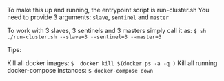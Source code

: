 To make this up and running, the entrypoint script is run-cluster.sh
You need to provide 3 arguments: `slave`, `sentinel` and `master`

To work with 3 slaves, 3 sentinels and 3 masters simply call it as:
    `$ sh ./run-cluster.sh --slave=3 --sentinel=3 --master=3`

Tips:

Kill all docker images: `$  docker kill $(docker ps -a -q )`
Kill all running docker-compose instances: `$ docker-compose down`